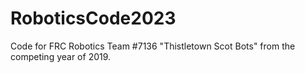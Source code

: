 # RoboticsCode2023
Code for FRC Robotics Team #7136 "Thistletown Scot Bots" from the competing year of 2019.
